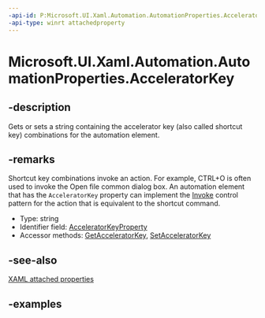 ```yaml
---
-api-id: P:Microsoft.UI.Xaml.Automation.AutomationProperties.AcceleratorKey
-api-type: winrt attachedproperty
---
```


# Microsoft.UI.Xaml.Automation.AutomationProperties.AcceleratorKey

<!--
see GetAcceleratorKey, and SetAcceleratorKey
-->

## -description

Gets or sets a string containing the accelerator key (also called shortcut key) combinations for the automation element.

## -remarks

Shortcut key combinations invoke an action. For example, CTRL+O is often used to invoke the Open file common dialog box. An automation element that has the `AcceleratorKey` property can implement the [Invoke](/windows/win32/api/oaidl/nf-oaidl-idispatch-invoke) control pattern for the action that is equivalent to the shortcut command.

- Type: string
- Identifier field: [AcceleratorKeyProperty](automationproperties_acceleratorkeyproperty.md)
- Accessor methods: [GetAcceleratorKey](automationproperties_getacceleratorkey_810761052.md), [SetAcceleratorKey](automationproperties_setacceleratorkey_2035439360.md)

## -see-also

[XAML attached properties](/windows/uwp/xaml-platform/attached-properties-overview)

## -examples


